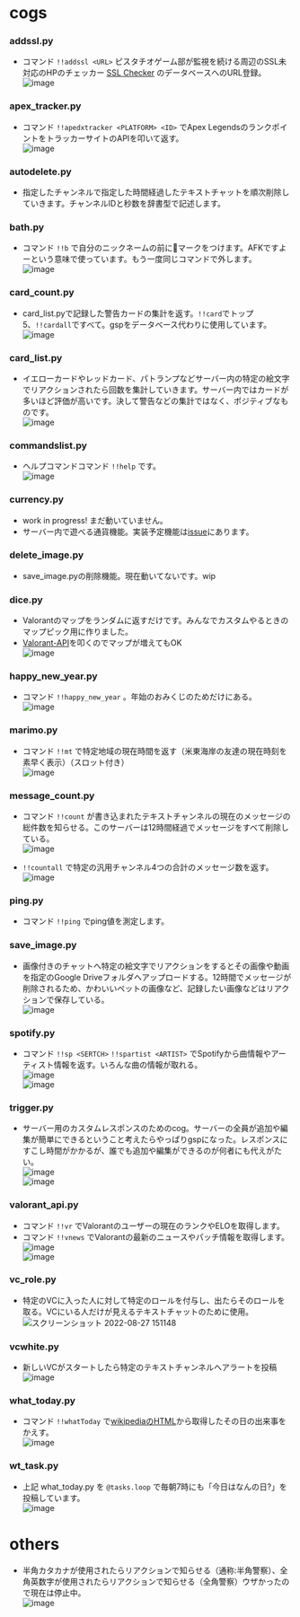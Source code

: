# cogs

### addssl.py

- コマンド `!!addssl <URL>` ピスタチオゲーム部が監視を続ける周辺のSSL未対応のHPのチェッカー [SSL Checker](https://github.com/pistachiostudio/main/blob/main/docs/sslchecker.md) のデータベースへのURL登録。  
  ![image](https://user-images.githubusercontent.com/4445606/136697259-b696b6d8-5162-40ef-a3ff-fbf6c12239b0.png)

### apex_tracker.py

- コマンド `!!apedxtracker <PLATFORM> <ID>` でApex LegendsのランクポイントをトラッカーサイトのAPIを叩いて返す。  
  ![image](https://user-images.githubusercontent.com/4445606/137535053-bf274d66-5387-4ddf-a0fb-788c208efd60.png)

### autodelete.py

- 指定したチャンネルで指定した時間経過したテキストチャットを順次削除していきます。チャンネルIDと秒数を辞書型で記述します。

### bath.py

- コマンド `!!b` で自分のニックネームの前に🛀マークをつけます。AFKですよーという意味で使っています。もう一度同じコマンドで外します。  
  ![image](https://user-images.githubusercontent.com/4445606/166937456-eac34e18-49c9-4d89-8b8a-3c4e2a7fa8bf.png)

### card_count.py

- card_list.pyで記録した警告カードの集計を返す。`!!card`でトップ5、`!!cardall`ですべて。gspをデータベース代わりに使用しています。  
  ![image](https://user-images.githubusercontent.com/4445606/166938276-d2f1d1e2-7486-4665-a178-44976cbcf53f.png)

### card_list.py

- イエローカードやレッドカード、パトランプなどサーバー内の特定の絵文字でリアクションされたら回数を集計していきます。サーバー内ではカードが多いほど評価が高いです。決して警告などの集計ではなく、ポジティブなものです。  
  ![image](https://user-images.githubusercontent.com/4445606/166941784-aa038c32-288c-4f06-b5ac-7369292c11ff.png)

### commandslist.py

- ヘルプコマンドコマンド `!!help` です。  
  ![image](https://user-images.githubusercontent.com/4445606/166939285-0d548be6-b13b-4c34-a38b-be28db3080cb.png)

### currency.py

- work in progress! まだ動いていません。
- サーバー内で遊べる通貨機能。実装予定機能は[issue](https://github.com/pistachiostudio/takohachi/issues/42)にあります。

### delete_image.py

- save_image.pyの削除機能。現在動いてないです。wip  

### dice.py

- Valorantのマップをランダムに返すだけです。みんなでカスタムやるときのマップピック用に作りました。  
- [Valorant-API](https://valorant-api.com/)を叩くのでマップが増えてもOK  
![image](https://user-images.githubusercontent.com/4445606/171447967-1c4885da-7db6-4797-835a-307d579b5b28.png)

### happy_new_year.py

- コマンド `!!happy_new_year` 。年始のおみくじのためだけにある。  
  ![image](https://user-images.githubusercontent.com/4445606/166940175-43ee5a1c-5ba2-4a2b-ac8b-4be23b554c88.png)

### marimo.py

- コマンド `!!mt` で特定地域の現在時間を返す（米東海岸の友達の現在時刻を素早く表示）（スロット付き）  
  ![image](https://user-images.githubusercontent.com/4445606/149986085-ad7262ec-0d9f-433a-9e40-6917019e9583.png)

### message_count.py

- コマンド `!!count` が書き込まれたテキストチャンネルの現在のメッセージの総件数を知らせる。このサーバーは12時間経過でメッセージをすべて削除している。  
  ![image](https://user-images.githubusercontent.com/4445606/137533505-b2b87f80-c17d-4bf0-8a45-38abb26d91c4.png)

- `!!countall` で特定の汎用チャンネル4つの合計のメッセージ数を返す。  
  ![image](https://user-images.githubusercontent.com/4445606/166941142-f2f3a5ad-3f9a-4cdf-997e-6997cb101bd6.png)

### ping.py

- コマンド `!!ping` でping値を測定します。

### save_image.py

- 画像付きのチャットへ特定の絵文字でリアクションをするとその画像や動画を指定のGoogle Driveフォルダへアップロードする。12時間でメッセージが削除されるため、かわいいペットの画像など、記録したい画像などはリアクションで保存している。  
  ![image](https://user-images.githubusercontent.com/4445606/125954117-b54ef041-254f-4bf9-855e-d62e614aeb0e.png)

### spotify.py

- コマンド `!!sp <SERTCH>` `!!spartist <ARTIST>` でSpotifyから曲情報やアーティスト情報を返す。いろんな曲の情報が取れる。  
  ![image](https://user-images.githubusercontent.com/4445606/136231698-5a9d10be-1e5f-4155-9a94-c6b2a4956efc.png)  
  ![image](https://user-images.githubusercontent.com/4445606/136231834-b1daf6f6-cb76-4857-b70b-7d4a84507ebe.png)

### trigger.py

- サーバー用のカスタムレスポンスのためのcog。サーバーの全員が追加や編集が簡単にできるということ考えたらやっぱりgspになった。レスポンスにすこし時間がかかるが、誰でも追加や編集ができるのが何者にも代えがたい。  
  ![image](https://user-images.githubusercontent.com/4445606/166942996-7144755f-91ff-4c4c-bd3f-a60404794585.png)  
  ![image](https://user-images.githubusercontent.com/4445606/166943142-5c61051c-639b-4976-b116-5d13a452d346.png)

### valorant_api.py

- コマンド `!!vr` でValorantのユーザーの現在のランクやELOを取得します。
- コマンド `!!vnews` でValorantの最新のニュースやパッチ情報を取得します。  
  ![image](https://user-images.githubusercontent.com/4445606/191848416-7a326d24-16a8-4bc0-942a-f82463b4c191.png)  
  ![image](https://user-images.githubusercontent.com/4445606/191848446-38033a30-5666-498c-bf08-ba3c4a29699a.png)

### vc_role.py

- 特定のVCに入った人に対して特定のロールを付与し、出たらそのロールを取る。VCにいる人だけが見えるテキストチャットのために使用。  
![スクリーンショット 2022-08-27 151148](https://user-images.githubusercontent.com/4445606/187017574-373a4ff7-ae78-4119-a624-1c7cd69a4c13.png)

### vcwhite.py

- 新しいVCがスタートしたら特定のテキストチャンネルへアラートを投稿  
![image](https://user-images.githubusercontent.com/4445606/125953884-10528778-3b56-414f-972e-197d35e51b64.png)

### what_today.py

- コマンド `!!whatToday` で[wikipediaのHTML](https://ja.wikipedia.org/wiki/Wikipedia:%E4%BB%8A%E6%97%A5%E3%81%AF%E4%BD%95%E3%81%AE%E6%97%A5_7%E6%9C%88)から取得したその日の出来事をかえす。  
![image](https://user-images.githubusercontent.com/4445606/125954287-51a42d02-61ec-4c1e-b114-5faf225c0b50.png)

### wt_task.py

- 上記 what_today.py を `@tasks.loop` で毎朝7時にも「今日はなんの日?」を投稿しています。  
  ![image](https://user-images.githubusercontent.com/4445606/166943894-4f8d7bd1-58fe-4765-a331-360d2f88c192.png)


# others

- 半角カタカナが使用されたらリアクションで知らせる（通称:半角警察）、全角英数字が使用されたらリアクションで知らせる（全角警察）ウザかったので現在は停止中。  
  ![image](https://user-images.githubusercontent.com/4445606/125954408-8d8b9f38-c5ff-4d0f-b524-82aeb938b2da.png)
